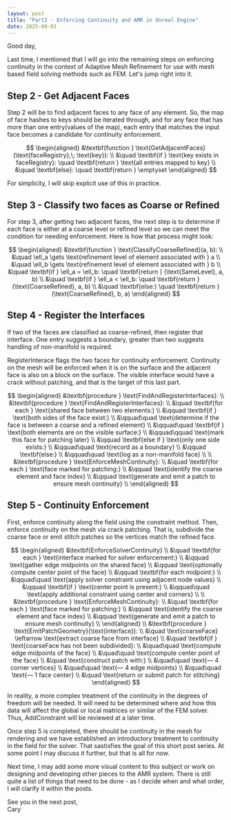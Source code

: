 ```yaml
---
layout: post
title: "Part2 - Enforcing Continuity and AMR in Unreal Engine"
date: 2025-09-01
---
```


Good day,

Last time, I mentioned that I will go into the remaining steps on enforcing continuity in the context of Adaptive Mesh Refinement for use with mesh based field solving methods such as FEM. Let's jump right into it.

## Step 2 - Get Adjacent Faces

Step 2 will be to find adjacent faces to any face of any element. So, the map of face hashes to keys should be iterated through, and for any face that has more than one entry(values of the map), each entry that matches the input face becomes a candidate for continuity enforcement.

$$
\begin{aligned}
&\textbf{function } \text{GetAdjacentFaces}(\text{faceRegistry},\; \text{key}): \\
&\quad \textbf{if } \text{key exists in faceRegistry}: \quad \textbf{return } \text{all entries mapped to key} \\
&\quad \textbf{else}: \quad \textbf{return } \emptyset
\end{aligned}
$$

For simplicity, I will skip explicit use of this in practice.


## Step 3 - Classify two faces as Coarse or Refined

For step 3, after getting two adjacent faces, the next step is to determine if each face is either at a coarse level or refined level so we can meet the condition for needing enforcement. Here is how that process might look:

$$
\begin{aligned}
&\textbf{function } \text{ClassifyCoarseRefined}(a, b): \\
&\quad \ell_a \gets \text{refinement level of element associated with } a \\
&\quad \ell_b \gets \text{refinement level of element associated with } b \\
&\quad \textbf{if } \ell_a = \ell_b: \quad \textbf{return } (\text{SameLevel}, a, b) \\
&\quad \textbf{if } \ell_a < \ell_b: \quad \textbf{return } (\text{CoarseRefined}, a, b) \\
&\quad \textbf{else:} \quad \textbf{return } (\text{CoarseRefined}, b, a)
\end{aligned}
$$

## Step 4 - Register the Interfaces

If two of the faces are classified as coarse-refined, then register that interface. One entry suggests a boundary, greater than two suggests handling of non-manifold is required.

RegisterInterace flags the two faces for continuity enforcement. Continuity on the mesh will be enforced when it is on the surface and the adjacent face is also on a block on the surface. The visible interface would have a crack without patching, and that is the target of this last part.

$$
\begin{aligned}
&\textbf{procedure } \text{FindAndRegisterInterfaces}: \\
&\textbf{procedure } \text{FindAndRegisterInterfaces}: \\
&\quad \textbf{for each } \text{shared face between two elements:} \\
&\qquad \textbf{if } \text{both sides of the face exist:} \\
&\qquad\quad \text{determine if the face is between a coarse and a refined element} \\
&\qquad\quad \textbf{if } \text{both elements are on the visible surface:} \\
&\qquad\qquad \text{mark this face for patching later} \\
&\qquad \textbf{else if } \text{only one side exists:} \\
&\qquad\quad \text{record as a boundary} \\
&\qquad \textbf{else:} \\
&\qquad\quad \text{log as a non-manifold face} \\
\\
&\textbf{procedure } \text{EnforceMeshContinuity}: \\
&\quad \textbf{for each } \text{face marked for patching:} \\
&\qquad \text{identify the coarse element and face index} \\
&\qquad \text{generate and emit a patch to ensure mesh continuity} \\
\end{aligned}
$$


## Step 5 - Continuity Enforcement

First, enforce continuity along the field using the constraint method. Then, enforce continuity on the mesh via crack patching. That is, subdivide the coarse face or emit stitch patches so the vertices match the refined face.

$$
\begin{aligned}
&\textbf{EnforceSolverContinuity} \\
&\quad \textbf{for each } \text{interface marked for solver enforcement:} \\
&\qquad \text{gather edge midpoints on the shared face} \\
&\qquad \text{optionally compute center point of the face} \\
&\qquad \textbf{for each midpoint:} \\
&\qquad\quad \text{apply solver constraint using adjacent node values} \\
&\qquad \textbf{if } \text{center point is present:} \\
&\qquad\quad \text{apply additional constraint using center and corners} \\
\\
&\textbf{procedure } \text{EnforceMeshContinuity}: \\
&\quad \textbf{for each } \text{face marked for patching:} \\
&\qquad \text{identify the coarse element and face index} \\
&\qquad \text{generate and emit a patch to ensure mesh continuity} \\
\end{aligned}
\\
&\textbf{procedure } \text{EmitPatchGeometry}(\text{interface}): \\
&\quad \text{coarseFace} \leftarrow \text{extract coarse face from interface} \\
&\quad \textbf{if } \text{coarseFace has not been subdivided}: \\
&\quad\quad \text{compute edge midpoints of the face} \\
&\quad\quad \text{compute center point of the face} \\
&\quad \text{construct patch with:} \\
&\quad\quad \text{— 4 corner vertices} \\
&\quad\quad \text{— 4 edge midpoints} \\
&\quad\quad \text{— 1 face center} \\
&\quad \text{return or submit patch for stitching}
\end{aligned}
$$

In reality, a more complex treatment of the continuity in the degrees of freedom will be needed. It will need to be determined where and how this data will affect the global or local matrices or similar of the FEM solver. Thus, AddConstraint will be reviewed at a later time.

Once step 5 is completed, there should be continuity in the mesh for rendering and we have established an introductory treatment to continuity in the field for the solver. That sastisfies the goal of this short post series. At some point I may discuss it further, but that is all for now.

Next time, I may add some more visual content to this subject or work on designing and developing other pieces to the AMR system. There is still quite a list of things that need to be done - as I decide when and what order, I will clarify it within the posts.

See you in the next post,
<br>Cary